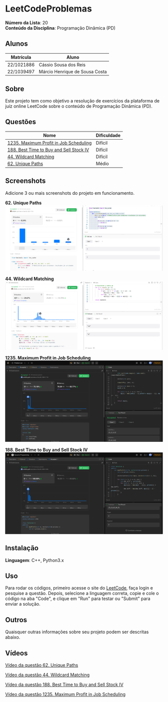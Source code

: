 # LeetCodeProblemas

**Número da Lista**: 20<br>
**Conteúdo da Disciplina**: Programação Dinâmica (PD)<br>

## Alunos
| Matrícula  | Aluno                          |
| ---------- | ------------------------------ |
| 22/1021886 | Cássio Sousa dos Reis          |
| 22/1039497 | Márcio Henrique de Sousa Costa |

## Sobre 
Este projeto tem como objetivo a resolução de exercícios da plataforma de juíz online LeetCode sobre o conteúdo de Programação Dinâmica (PD).

## Questões

| Nome                                                                                                                     | Dificuldade |
| ------------------------------------------------------------------------------------------------------------------------ | ----------- |
| [1235. Maximum Profit in Job Scheduling](https://leetcode.com/problems/maximum-profit-in-job-scheduling/description/)    | Difícil     |
| [188. Best Time to Buy and Sell Stock IV](https://leetcode.com/problems/best-time-to-buy-and-sell-stock-iv/description/) | Difícil     |
| [44. Wildcard Matching](https://leetcode.com/problems/wildcard-matching/description/)                                    | Difícil     |
| [62. Unique Paths](https://leetcode.com/problems/unique-paths/description/)                                              | Médio       |


## Screenshots
Adicione 3 ou mais screenshots do projeto em funcionamento.

**62. Unique Paths** 
![imagem1](./screenshots/62.png)

**44. Wildcard Matching** 
![imagem2](./screenshots/44.png)

**1235. Maximum Profit in Job Scheduling**
![imagem3](./screenshots/1235.png)

**188. Best Time to Buy and Sell Stock IV**
![imagem4](./screenshots/188.png)

## Instalação 
**Linguagem**: C++, Python3.x<br>

## Uso 
Para rodar os códigos, primeiro acesse o site do [LeetCode](https://leetcode.com), faça login e pesquise a questão. Depois, selecione a linguagem correta, copie e cole o código na aba "Code", e clique em "Run" para testar ou "Submit" para enviar a solução.

## Outros 
Quaisquer outras informações sobre seu projeto podem ser descritas abaixo.

## Vídeos

[Vídeo da questão 62. Unique Paths](https://www.youtube.com/embed/koUjqkS8uGU?si=KgRmXRhQgs2s4HVN)


[Vídeo da questão 44. Wildcard Matching](https://www.youtube.com/embed/Qxxs4czwOuw?si=K37NshSDb8U6z_we)


[Vídeo da questão 188. Best Time to Buy and Sell Stock IV](https://youtu.be/OVIvrEAKcT8)


[Vídeo da questão 1235. Maximum Profit in Job Scheduling](https://youtu.be/gPDIXqvbB44)